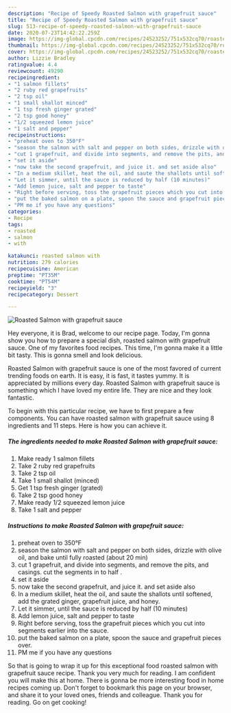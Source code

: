 ```yaml
---
description: "Recipe of Speedy Roasted Salmon with grapefruit sauce"
title: "Recipe of Speedy Roasted Salmon with grapefruit sauce"
slug: 513-recipe-of-speedy-roasted-salmon-with-grapefruit-sauce
date: 2020-07-23T14:42:22.259Z
image: https://img-global.cpcdn.com/recipes/24523252/751x532cq70/roasted-salmon-with-grapefruit-sauce-recipe-main-photo.jpg
thumbnail: https://img-global.cpcdn.com/recipes/24523252/751x532cq70/roasted-salmon-with-grapefruit-sauce-recipe-main-photo.jpg
cover: https://img-global.cpcdn.com/recipes/24523252/751x532cq70/roasted-salmon-with-grapefruit-sauce-recipe-main-photo.jpg
author: Lizzie Bradley
ratingvalue: 4.4
reviewcount: 49290
recipeingredient:
- "1 salmon fillets"
- "2 ruby red grapefruits"
- "2 tsp oil"
- "1 small shallot minced"
- "1 tsp fresh ginger grated"
- "2 tsp good honey"
- "1/2 squeezed lemon juice"
- "1 salt and pepper"
recipeinstructions:
- "preheat oven to 350°F"
- "season the salmon with salt and pepper on both sides, drizzle with olive oil, and bake until fully roasted (about 20 min)"
- "cut 1 grapefruit, and divide into segments, and remove the pits, and casings. cut the segments in to half ."
- "set it aside"
- "now take the second grapefruit, and juice it. and set aside also"
- "In a medium skillet, heat the oil, and saute the shallots until softened, add the grated ginger, grapefruit juice, and honey."
- "Let it simmer, until the sauce is reduced by half (10 minutes)"
- "Add lemon juice, salt and pepper to taste"
- "Right before serving, toss the grapefruit pieces which you cut into segments earlier into the sauce."
- "put the baked salmon on a plate, spoon the sauce and grapefruit pieces over."
- "PM me if you have any questions"
categories:
- Recipe
tags:
- roasted
- salmon
- with

katakunci: roasted salmon with 
nutrition: 279 calories
recipecuisine: American
preptime: "PT35M"
cooktime: "PT54M"
recipeyield: "3"
recipecategory: Dessert

---
```



![Roasted Salmon with grapefruit sauce](https://img-global.cpcdn.com/recipes/24523252/751x532cq70/roasted-salmon-with-grapefruit-sauce-recipe-main-photo.jpg)

Hey everyone, it is Brad, welcome to our recipe page. Today, I'm gonna show you how to prepare a special dish, roasted salmon with grapefruit sauce. One of my favorites food recipes. This time, I'm gonna make it a little bit tasty. This is gonna smell and look delicious.

Roasted Salmon with grapefruit sauce is one of the most favored of current trending foods on earth. It is easy, it is fast, it tastes yummy. It is appreciated by millions every day. Roasted Salmon with grapefruit sauce is something which I have loved my entire life. They are nice and they look fantastic.




To begin with this particular recipe, we have to first prepare a few components. You can have roasted salmon with grapefruit sauce using 8 ingredients and 11 steps. Here is how you can achieve it.

<!--inarticleads1-->

##### The ingredients needed to make Roasted Salmon with grapefruit sauce:

1. Make ready 1 salmon fillets
1. Take 2 ruby red grapefruits
1. Take 2 tsp oil
1. Take 1 small shallot (minced)
1. Get 1 tsp fresh ginger (grated)
1. Take 2 tsp good honey
1. Make ready 1/2 squeezed lemon juice
1. Take 1 salt and pepper




<!--inarticleads2-->

##### Instructions to make Roasted Salmon with grapefruit sauce:

1. preheat oven to 350°F
1. season the salmon with salt and pepper on both sides, drizzle with olive oil, and bake until fully roasted (about 20 min)
1. cut 1 grapefruit, and divide into segments, and remove the pits, and casings. cut the segments in to half .
1. set it aside
1. now take the second grapefruit, and juice it. and set aside also
1. In a medium skillet, heat the oil, and saute the shallots until softened, add the grated ginger, grapefruit juice, and honey.
1. Let it simmer, until the sauce is reduced by half (10 minutes)
1. Add lemon juice, salt and pepper to taste
1. Right before serving, toss the grapefruit pieces which you cut into segments earlier into the sauce.
1. put the baked salmon on a plate, spoon the sauce and grapefruit pieces over.
1. PM me if you have any questions




So that is going to wrap it up for this exceptional food roasted salmon with grapefruit sauce recipe. Thank you very much for reading. I am confident you will make this at home. There is gonna be more interesting food in home recipes coming up. Don't forget to bookmark this page on your browser, and share it to your loved ones, friends and colleague. Thank you for reading. Go on get cooking!
